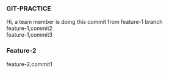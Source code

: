 ### GIT-PRACTICE
Hi, a team member is doing this commit from feature-1 branch<br />
feature-1,commit2<br />
feature-1,commit3<br />

### Feature-2
feature-2,commit1<br />